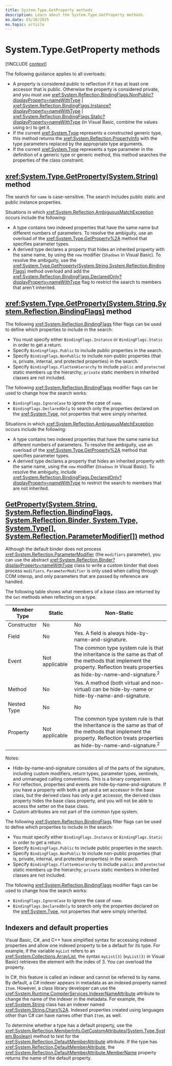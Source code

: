 ```yaml
---
title: System.Type.GetProperty methods
description: Learn about the System.Type.GetProperty methods.
ms.date: 03/30/2025
ms.topic: article
---
```

# System.Type.GetProperty methods

[!INCLUDE [context](includes/context.md)]

The following guidance applies to all overloads:

- A property is considered public to reflection if it has at least one accessor that is public. Otherwise the property is considered private, and you must use <xref:System.Reflection.BindingFlags.NonPublic?displayProperty=nameWithType> &#124; <xref:System.Reflection.BindingFlags.Instance?displayProperty=nameWithType> &#124; <xref:System.Reflection.BindingFlags.Static?displayProperty=nameWithType> (in Visual Basic, combine the values using ` Or `) to get it.
- If the current <xref:System.Type> represents a constructed generic type, this method returns the <xref:System.Reflection.PropertyInfo> with the type parameters replaced by the appropriate type arguments.
- If the current <xref:System.Type> represents a type parameter in the definition of a generic type or generic method, this method searches the properties of the class constraint.

## <xref:System.Type.GetProperty(System.String)> method

The search for `name` is case-sensitive. The search includes public static and public instance properties.

Situations in which <xref:System.Reflection.AmbiguousMatchException> occurs include the following:

- A type contains two indexed properties that have the same name but different numbers of parameters. To resolve the ambiguity, use an overload of the <xref:System.Type.GetProperty%2A> method that specifies parameter types.
- A derived type declares a property that hides an inherited property with the same name, by using the `new` modifier (`Shadows` in Visual Basic). To resolve the ambiguity, use the <xref:System.Type.GetProperty(System.String,System.Reflection.BindingFlags)> method overload and add the <xref:System.Reflection.BindingFlags.DeclaredOnly?displayProperty=nameWithType> flag to restrict the search to members that aren't inherited.

## <xref:System.Type.GetProperty(System.String,System.Reflection.BindingFlags)> method

The following <xref:System.Reflection.BindingFlags> filter flags can be used to define which properties to include in the search:

- You must specify either `BindingFlags.Instance` or `BindingFlags.Static` in order to get a return.
- Specify `BindingFlags.Public` to include public properties in the search.
- Specify `BindingFlags.NonPublic` to include non-public properties (that is, private, internal, and protected properties) in the search.
- Specify `BindingFlags.FlattenHierarchy` to include `public` and `protected` static members up the hierarchy; `private` static members in inherited classes are not included.

The following <xref:System.Reflection.BindingFlags> modifier flags can be used to change how the search works:

- `BindingFlags.IgnoreCase` to ignore the case of `name`.
- `BindingFlags.DeclaredOnly` to search only the properties declared on the <xref:System.Type>, not properties that were simply inherited.

Situations in which <xref:System.Reflection.AmbiguousMatchException> occurs include the following:

- A type contains two indexed properties that have the same name but different numbers of parameters. To resolve the ambiguity, use an overload of the <xref:System.Type.GetProperty%2A> method that specifies parameter types.
- A derived type declares a property that hides an inherited property with the same name, using the `new` modifier (`Shadows` in Visual Basic). To resolve the ambiguity, include <xref:System.Reflection.BindingFlags.DeclaredOnly?displayProperty=nameWithType> to restrict the search to members that are not inherited.

## [GetProperty(System.String, System.Reflection.BindingFlags, System.Reflection.Binder, System.Type, System.Type[], System.Reflection.ParameterModifier[])](xref:System.Type.GetProperty(System.String,System.Reflection.BindingFlags,System.Reflection.Binder,System.Type,System.Type[],System.Reflection.ParameterModifier[])) method

Although the default binder does not process <xref:System.Reflection.ParameterModifier> (the `modifiers` parameter), you can use the abstract <xref:System.Reflection.Binder?displayProperty=nameWithType> class to write a custom binder that does process `modifiers`. `ParameterModifier` is only used when calling through COM interop, and only parameters that are passed by reference are handled.

The following table shows what members of a base class are returned by the `Get` methods when reflecting on a type.

| Member Type | Static | Non-Static                                         |
|-------------|--------|----------------------------------------------------|
| Constructor | No     | No                                                 |
| Field       | No     | Yes. A field is always hide-by-name-and-signature. |
| Event       | Not applicable | The common type system rule is that the inheritance is the same as that of the methods that implement the property. Reflection treats properties as hide-by-name-and-signature.<sup>2</sup> |
| Method      | No     | Yes. A method (both virtual and non-virtual) can be hide-by-name or hide-by-name-and-signature.|
| Nested Type | No | No |
| Property    | Not applicable | The common type system rule is that the inheritance is the same as that of the methods that implement the property. Reflection treats properties as hide-by-name-and-signature.<sup>2</sup> |

Notes:

- Hide-by-name-and-signature considers all of the parts of the signature, including custom modifiers, return types, parameter types, sentinels, and unmanaged calling conventions. This is a binary comparison.
- For reflection, properties and events are hide-by-name-and-signature. If you have a property with both a get and a set accessor in the base class, but the derived class has only a get accessor, the derived class property hides the base class property, and you will not be able to access the setter on the base class.
- Custom attributes are not part of the common type system.

The following <xref:System.Reflection.BindingFlags> filter flags can be used to define which properties to include in the search:

- You must specify either `BindingFlags.Instance` or `BindingFlags.Static` in order to get a return.
- Specify `BindingFlags.Public` to include public properties in the search.
- Specify `BindingFlags.NonPublic` to include non-public properties (that is, private, internal, and protected properties) in the search.
- Specify `BindingFlags.FlattenHierarchy` to include `public` and `protected` static members up the hierarchy; `private` static members in inherited classes are not included.

The following <xref:System.Reflection.BindingFlags> modifier flags can be used to change how the search works:

- `BindingFlags.IgnoreCase` to ignore the case of `name`.
- `BindingFlags.DeclaredOnly` to search only the properties declared on the <xref:System.Type>, not properties that were simply inherited.

## Indexers and default properties

Visual Basic, C#, and C++ have simplified syntax for accessing indexed properties and allow one indexed property to be a default for its type. For example, if the variable `myList` refers to an <xref:System.Collections.ArrayList>, the syntax `myList[3]` (`myList(3)` in Visual Basic) retrieves the element with the index of 3. You can overload the property.

In C#, this feature is called an indexer and cannot be referred to by name. By default, a C# indexer appears in metadata as an indexed property named `Item`. However, a class library developer can use the <xref:System.Runtime.CompilerServices.IndexerNameAttribute> attribute to change the name of the indexer in the metadata. For example, the <xref:System.String> class has an indexer named <xref:System.String.Chars%2A>. Indexed properties created using languages other than C# can have names other than `Item`, as well.

To determine whether a type has a default property, use the <xref:System.Reflection.MemberInfo.GetCustomAttributes(System.Type,System.Boolean)> method to test for the <xref:System.Reflection.DefaultMemberAttribute> attribute. If the type has <xref:System.Reflection.DefaultMemberAttribute>, the <xref:System.Reflection.DefaultMemberAttribute.MemberName> property returns the name of the default property.
